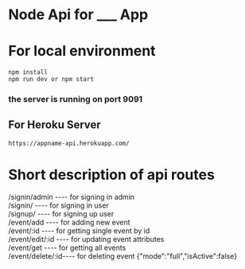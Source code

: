 # Node Api for \_\_\_ App

# For local environment

```
npm install
npm run dev or npm start
```

### the server is running on port 9091

## For Heroku Server

```
https://appname-api.herokuapp.com/
```

# Short description of api routes

/signin/admin ---- for signing in admin  
/signin/ ---- for signing in user  
/signup/ ---- for signing up user  
/event/add ---- for adding new event  
/event/:id ---- for getting single event by id  
/event/edit/:id ---- for updating event attributes  
/event/get ---- for getting all events  
/event/delete/:id---- for deleting event
{"mode":"full","isActive":false}
